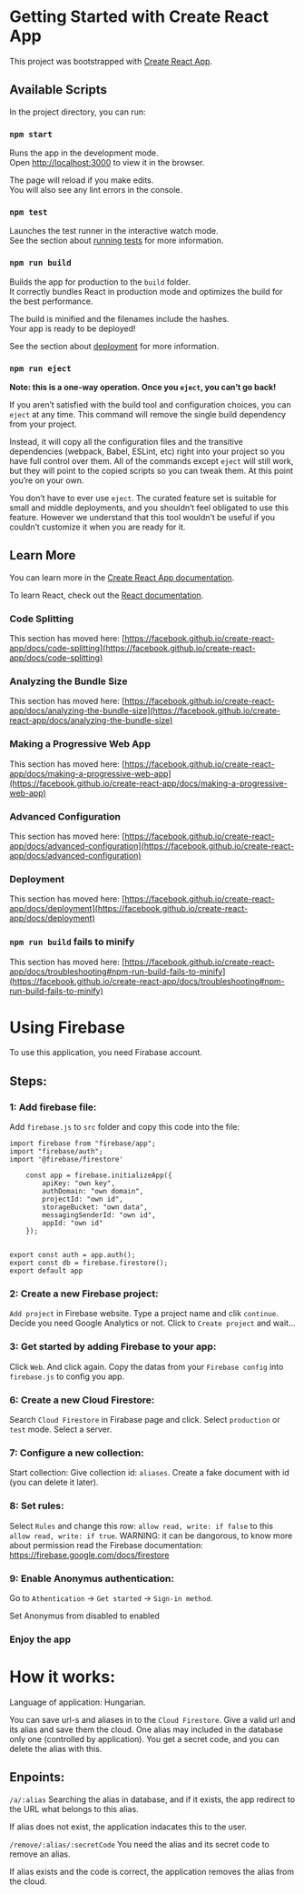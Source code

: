 # Getting Started with Create React App

This project was bootstrapped with [Create React App](https://github.com/facebook/create-react-app).

## Available Scripts

In the project directory, you can run:

### `npm start`

Runs the app in the development mode.\
Open [http://localhost:3000](http://localhost:3000) to view it in the browser.

The page will reload if you make edits.\
You will also see any lint errors in the console.

### `npm test`

Launches the test runner in the interactive watch mode.\
See the section about [running tests](https://facebook.github.io/create-react-app/docs/running-tests) for more information.

### `npm run build`

Builds the app for production to the `build` folder.\
It correctly bundles React in production mode and optimizes the build for the best performance.

The build is minified and the filenames include the hashes.\
Your app is ready to be deployed!

See the section about [deployment](https://facebook.github.io/create-react-app/docs/deployment) for more information.

### `npm run eject`

**Note: this is a one-way operation. Once you `eject`, you can’t go back!**

If you aren’t satisfied with the build tool and configuration choices, you can `eject` at any time. This command will remove the single build dependency from your project.

Instead, it will copy all the configuration files and the transitive dependencies (webpack, Babel, ESLint, etc) right into your project so you have full control over them. All of the commands except `eject` will still work, but they will point to the copied scripts so you can tweak them. At this point you’re on your own.

You don’t have to ever use `eject`. The curated feature set is suitable for small and middle deployments, and you shouldn’t feel obligated to use this feature. However we understand that this tool wouldn’t be useful if you couldn’t customize it when you are ready for it.

## Learn More

You can learn more in the [Create React App documentation](https://facebook.github.io/create-react-app/docs/getting-started).

To learn React, check out the [React documentation](https://reactjs.org/).

### Code Splitting

This section has moved here: [https://facebook.github.io/create-react-app/docs/code-splitting](https://facebook.github.io/create-react-app/docs/code-splitting)

### Analyzing the Bundle Size

This section has moved here: [https://facebook.github.io/create-react-app/docs/analyzing-the-bundle-size](https://facebook.github.io/create-react-app/docs/analyzing-the-bundle-size)

### Making a Progressive Web App

This section has moved here: [https://facebook.github.io/create-react-app/docs/making-a-progressive-web-app](https://facebook.github.io/create-react-app/docs/making-a-progressive-web-app)

### Advanced Configuration

This section has moved here: [https://facebook.github.io/create-react-app/docs/advanced-configuration](https://facebook.github.io/create-react-app/docs/advanced-configuration)

### Deployment

This section has moved here: [https://facebook.github.io/create-react-app/docs/deployment](https://facebook.github.io/create-react-app/docs/deployment)

### `npm run build` fails to minify

This section has moved here: [https://facebook.github.io/create-react-app/docs/troubleshooting#npm-run-build-fails-to-minify](https://facebook.github.io/create-react-app/docs/troubleshooting#npm-run-build-fails-to-minify)


# Using Firebase

To use this application, you need Firabase account.

## Steps:

### 1: Add firebase file:

Add `firebase.js` to `src` folder and copy this code into the file:

    import firebase from "firebase/app";
    import "firebase/auth";
    import '@firebase/firestore'

        const app = firebase.initializeApp({
            apiKey: "own key",
            authDomain: "own domain",
            projectId: "own id",
            storageBucket: "own data",
            messagingSenderId: "own id",
            appId: "own id"
        });


    export const auth = app.auth();
    export const db = firebase.firestore();
    export default app

### 2: Create a new Firebase project:

`Add project` in Firebase website. 
Type a project name and clik `continue`.
Decide you need Google Analytics or not.
Click to `Create project` and wait...

### 3: Get started by adding Firebase to your app:

Click `Web`.
And click again.
Copy the datas from your `Firebase config` into `firebase.js` to config you app.

### 6: Create a new Cloud Firestore:

Search `Cloud Firestore` in Firabase page and click.
Select `production` or `test` mode.
Select a server.

### 7: Configure a new collection:

Start collection:
Give collection id: `aliases`.
Create a fake document with id (you can delete it later).

### 8: Set rules:

Select `Rules` and change this row: `allow read, write: if false` to this `allow read, write: if true`.
WARNING: it can be dangorous, to know more about permission read the Firebase documentation: https://firebase.google.com/docs/firestore

### 9: Enable Anonymus authentication:

Go to `Athentication` ->
`Get started` ->
`Sign-in method`.

Set Anonymus from disabled to enabled

### Enjoy the app

# How it works:
Language of application: Hungarian.

You can save url-s and aliases in to the `Cloud Firestore`. 
Give a valid url and its alias and save them the cloud.
One alias may included in the database only one (controlled by application).
You get a secret code, and you can delete the alias with this.

## Enpoints:

`/a/:alias`
Searching the alias in database, and if it exists, the app redirect to the URL what belongs to this alias.

If alias does not exist, the application indacates this to the user.

`/remove/:alias/:secretCode`
You need the alias and its secret code to remove an alias. 

If alias exists and the code is correct, the application removes the alias from the cloud.
